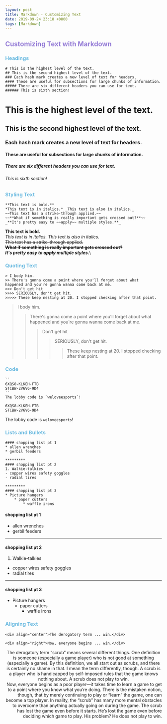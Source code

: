 ```yaml
---
layout: post
title: Markdown - Customizing Text
date: 2019-09-24 23:18 +0800
tags: [Markdown]
---
```


<!-- Global site tag (gtag.js) - Google Analytics -->
  <script async src="https://www.googletagmanager.com/gtag/js?id=G-TG0XJZG53F"></script>
  <script>
    window.dataLayer = window.dataLayer || [];
    function gtag(){dataLayer.push(arguments);}
    gtag('js', new Date());

    gtag('config', 'G-TG0XJZG53F');
  </script>

## <font color= 977FD7> Customizing Text with Markdown</font>
### <font color= 6FBCE1> Headings</font>
```plaintext
# This is the highest level of the text.
## This is the second highest level of the text.
### Each hash mark creates a new level of text for headers.
#### These are useful for subsections for large chunks of information.
##### There are six different headers you can use for text.
###### This is sixth section!
```
# This is the highest level of the text.
## This is the second highest level of the text.
### Each hash mark creates a new level of text for headers.
#### These are useful for subsections for large chunks of information.
##### There are six different headers you can use for text.
###### This is sixth section!

### <font color= 6FBCE1> Styling Text</font>
```plaintext
**This text is bold.**
*This text is in italics.* _This text is also in italics._
~~This text has a strike-through applied.~~
~~**What if something is really important gets crossed out?**~~
_**It's pretty easy to ~~apply~~ multiple styles.**_
```
**This text is bold.**\
*This text is in italics.* _This text is also in italics._\
~~This text has a strike-through applied.~~\
~~**What if something is really important gets crossed out?**~~\
_**It's pretty easy to ~~apply~~ multiple styles.**_\


### <font color= 6FBCE1> Quoting Text</font>

```plaintext
> I body him.
>> There's gonna come a point where you'll forget about what
happened and you're gonna wanna come back at me.
>>> Don't get hit
>>>> SERIOUSLY, don't get hit.
>>>>> These keep nesting at 20. I stopped checking after that point.
```

> I body him.
>> There's gonna come a point where you'll forget about what happened and you're gonna wanna come back at me.
>>> Don't get hit
>>>> SERIOUSLY, don't get hit.
>>>>> These keep nesting at 20. I stopped checking after that point.


### <font color= 6FBCE1> Code</font>
```plaintext
``
6XQS8-KLKEH-FTB
STCBW-2V6V6-9D4
``
The lobby code is `weloveesports`!
```

```
6XQS8-KLKEH-FTB
STCBW-2V6V6-9D4
```

The lobby code is `weloveesports`!


### <font color= 6FBCE1> Lists and Bullets</font>
```plaintext
#### shopping list pt 1
* allen wrenches
* gerbil feeders

*********
#### shopping list pt 2
1. Walkie-talkies
- copper wires safety goggles
- radial tires

*********
#### shopping list pt 3
* Picture hangers
	* paper cutters
		* waffle irons
```


#### shopping list pt 1
* allen wrenches
* gerbil feeders

*********
#### shopping list pt 2
1. Walkie-talkies
- copper wires safety goggles
- radial tires

*********
#### shopping list pt 3
* Picture hangers
	* paper cutters
		* waffle irons


### <font color= 6FBCE1> Aligning Text</font>
```plaintext
<div align="center">The derogatory term ... win.</div>

<div align="right">Now, everyone begins ... win.</div>
```

<div align="center">The derogatory term “scrub” means several different things. One definition is someone (especially a game player) who is not good at something (especially a game). By this definition, we all start out as scrubs, and there is certainly no shame in that. I mean the term differently, though. A scrub is a player who is handicapped by self-imposed rules that the game knows nothing about. A scrub does not play to win.</div>

<div align="right">Now, everyone begins as a poor player—it takes time to learn a game to get to a point where you know what you’re doing. There is the mistaken notion, though, that by merely continuing to play or “learn” the game, one can become a top player. In reality, the “scrub” has many more mental obstacles to overcome than anything actually going on during the game. The scrub has lost the game even before it starts. He’s lost the game even before deciding which game to play. His problem? He does not play to win.</div>
